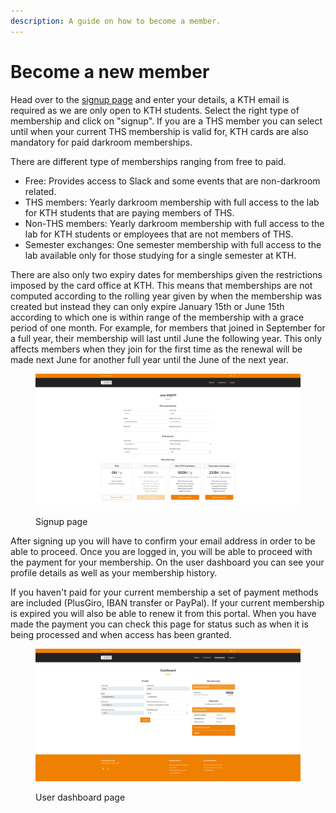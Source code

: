 ```yaml
---
description: A guide on how to become a member.
---
```


# Become a new member

Head over to the [signup page](https://knepp.se/user/signup) and enter your details, a KTH email is required as we are only open to KTH students. Select the right type of membership and click on "signup". If you are a THS member you can select until when your current THS membership is valid for, KTH cards are also mandatory for paid darkroom memberships.

There are different type of memberships ranging from free to paid.

* Free: Provides access to Slack and some events that are non-darkroom related.
* THS members: Yearly darkroom membership with full access to the lab for KTH students that are paying members of THS.
* Non-THS members: Yearly darkroom membership with full access to the lab for KTH students or employees that are not members of THS.
* Semester exchanges: One semester membership with full access to the lab available only for those studying for a single semester at KTH.

There are also only two expiry dates for memberships given the restrictions imposed by the card office at KTH. This means that memberships are not computed according to the rolling year given by when the membership was created but instead they can only expire January 15th or June 15th according to which one is within range of the membership with a grace period of one month. For example, for members that joined in September for a full year, their membership will last until June the following year. This only affects members when they join for the first time as the renewal will be made next June for another full year until the June of the next year.

<figure><img src="../.gitbook/assets/tutorial1.jpeg" alt=""><figcaption><p>Signup page</p></figcaption></figure>

After signing up you will have to confirm your email address in order to be able to proceed. Once you are logged in, you will be able to proceed with the payment for your membership. On the user dashboard you can see your profile details as well as your membership history.

If you haven't paid for your current membership a set of payment methods are included (PlusGiro, IBAN transfer or PayPal). If your current membership is expired you will also be able to renew it from this portal. When you have made the payment you can check this page for status such as when it is being processed and when access has been granted.

<figure><img src="../.gitbook/assets/tutorial2.jpeg" alt=""><figcaption><p>User dashboard page</p></figcaption></figure>
